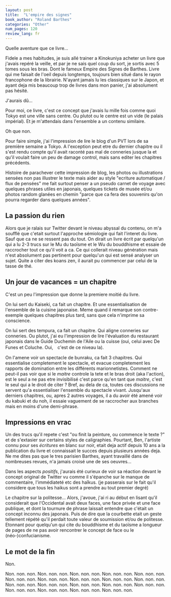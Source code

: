 ```yaml
---
layout: post
title:  "L'empire des signes"
book_author: "Roland Barthes"
categories: "Other"
num_pages: 120
review_lang: fr
---
```


Quelle aventure que ce livre...

Fidele a mes habitudes, je suis allé trainer a Kinokuniya acheter un livre que j'avais repéré la veille, et par je ne sais quel coup du sort, je sortis avec 5 tomes sous les bras. Dont le fameux Empire des Signes de Barthes. Livre qui me faisait de l'oeil depuis longtemps, toujours bien situé dans le rayon francophone de la librairie. N'ayant jamais lu les classiques sur le Japon, et ayant deja mis beaucoup trop de livres dans mon panier, j'ai absolument pas hésité.

J'aurais dû...

Pour moi, ce livre, c'est ce concept que j'avais lu mille fois comme quoi Tokyo est une ville sans centre. Ou plutot ou le centre est un vide (le palais impérial). Et je m'attendais dans l'ensemble a un contenu similaire.

Oh que non.

Pour faire simple, j'ai l'impression de lire le blog d'un PVT lors de sa première semaine a Tokyo. A l'exception peut etre du dernier chapitre ou il s'est rendu compte qu'il avait raconté pas mal de conneries jusque la et qu'il voulait faire un peu de damage control, mais sans editer les chapitres précédents.

Histoire de parachever cette impression de blog, les photos ou illustrations sensées non pas illustrer le texte mais aider au style "ecriture automatique / flux de pensées" me fait surtout penser a un pseudo carnet de voyage avec quelques phrases utiles en japonais, quelques tickets de musée et/ou photos random glanées en chemin "parce que ca fera des souvenirs qu'on pourra regarder dans quelques années".

## La passion du rien

Alors que je ralais sur Twitter devant le niveau abyssal du contenu, on m'a soufflé que c'etait surtout l'approche sémiologie qui fait l'interet du livre. Sauf que ca ne se ressent pas du tout. On dirait un livre écrit par quelqu'un qui a lu 2-3 trucs sur le Mu du taoïsme et le Wu du bouddhisme et essaie de raccrocher tout ce qu'il voit a ca. Ce qui collerait niveau génération mais n'est absolument pas pertinent pour quelqu'un qui est sensé analyser un sujet. Quite a citer des koans zen, il aurait pu commencer par celui de la tasse de thé.

## Un jour de vacances = un chapitre

C'est un peu l'impression que donne la premiere moitié du livre.

On lui sert du Kaiseki, ca fait un chapitre. Et une essentialisation de l'ensemble de la cuisine japonaise. Meme quand il remarque son contre-exemple quelques chapitres plus tard, sans que cela n'imprime sa conscience.

On lui sert des tempura, ca fait un chapitre. Qui aligne conneries sur conneries. Ou plutot, j'ai eu l'impression de lire l'évaluation du restaurant japonais dans le Guide Duchemin de l'Aile ou la cuisse (oui, celui avec De Funes et Coluche. Oui,　c'est de ce niveau la).

On l'amene voir un spectacle de bunraku, ca fait 3 chapitres. Qui essentialise completement le spectacle, et evacue completement les rapports de domination entre les différents marionnetistes. Comment ne peut-il pas voir que si le *maitre* controle la tete et le bras droit (aka l'action), est le seul a ne pas etre invisibilisé c'est parce qu'en tant que *maitre*, c'est le seul qui a le droit de citer ? Bref, au dela de ca, toutes ces discussions ne servent qu'a essentialiser l'ensemble du spectacle vivant. Jusqu'aux derniers chapitres, ou, apres 2 autres voyages, il a du avoir été amené voir du kabuki et du noh, il essaie vaguement de se raccrocher aux branches mais en moins d'une demi-phrase.

## Impressions en vrac

Un des trucs qu'il repete c'est "ou finit la peinture, ou commence le texte ?" et de s'extasier sur certains styles de caligraphies. Pourtant, Ben, l'artiste connu pour ses *écritures* en blanc sur noir, etait deja actif depuis 10 ans a la publication du livre et connaissait le succes depuis plusieurs années deja. Ne me dites pas que le tres parisien Barthes, ayant travaillé dans de nombreuses revues, n'a jamais croisé une de ses oeuvres...

Dans les aspects *positifs*, j'aurais été curieux de voir sa réaction devant le concept original de Twitter vu comme il s'épanche sur le manque de commentaire, l'immédiateté etc des haîkus. (je passerais sur le fait qu'il considere que tous les haikus sont a prendre au  tout premier degré)

Le chapitre sur la politesse... Alors, j'avoue, j'ai ri au début en lisant qu'il considerait que l'Occidental avait deux faces, une face privée et une face publique, et dont la tournure de phrase laissait entendre que c'était un concept inconnu des japonais. Puis de dire que la courbette etait un geste tellement répété qu'il perdait toute valeur de soumission et/ou de politesse. Etonnant pour quelqu'un qui cite du bouddhisme et du taoïsme a longueur de pages de ne pas avoir rencontrer le concept de face ou le (néo-)confucianisme.

## Le mot de la fin

Non.

Non. non. non. Non. non. non. Non. non. non. Non. non. non. Non. non. non. Non. non. non. Non. non. non. Non. non. non. Non. non. non. Non. non. non. Non. non. non. Non. non. non. Non. non. non. Non. non. non. Non. non. non. Non. non. non. Non. non. non. Non. non. non. Non. non. non. 